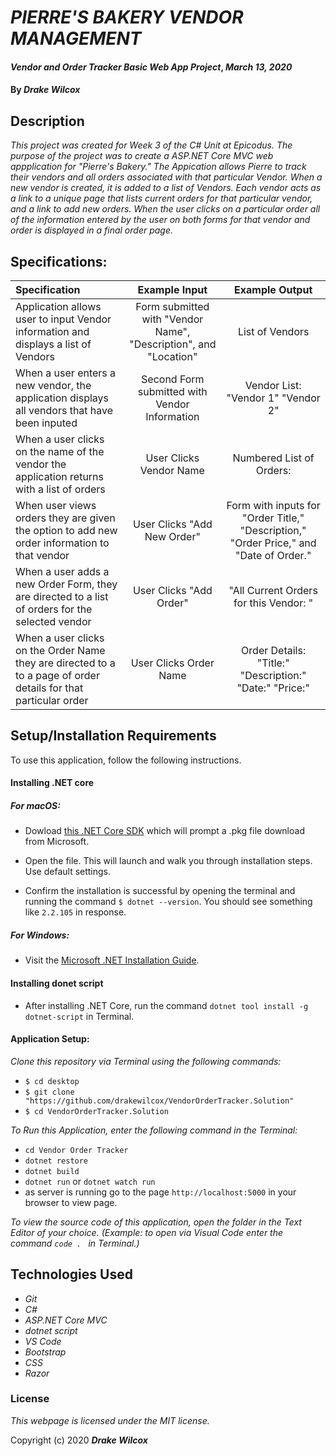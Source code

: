 # _PIERRE'S BAKERY VENDOR MANAGEMENT_

#### _Vendor and Order Tracker Basic Web App Project_, _March 13, 2020_

#### By _**Drake Wilcox**_

## Description

_This project was created for Week 3 of the C# Unit at Epicodus. The purpose of the project was to create a ASP.NET Core MVC web appplication for "Pierre's Bakery." The Appication allows Pierre to track their vendors and all orders associated with that particular Vendor. When a new vendor is created, it is added to a list of Vendors. Each vendor acts as a link to a unique page that lists current orders for that particular vendor, and a link to add new orders. When the user clicks on a particular order all of the information entered by the user on both forms for that vendor and order is displayed in a final order page._

## Specifications:

| Specification | Example Input | Example Output |
| :-------------|:-------------:|:-------------:|
| Application allows user to input Vendor information and displays a list of Vendors | Form submitted with "Vendor Name", "Description", and "Location" | List of Vendors | 
| When a user enters a new vendor, the application displays all vendors that have been inputed | Second Form submitted with Vendor Information | Vendor List: "Vendor 1" "Vendor 2" |
| When a user clicks on the name of the vendor the application returns with a list of orders | User Clicks Vendor Name | Numbered List of Orders: |
| When user views orders they are given the option to add new order information to that vendor | User Clicks "Add New Order" | Form with inputs for "Order Title," "Description," "Order Price," and "Date of Order." |
| When a user adds a new Order Form, they are directed to a list of orders for the selected vendor | User Clicks "Add Order" | "All Current Orders for this Vendor: "|
| When a user clicks on the Order Name they are directed to a to a page of order details for that particular order | User Clicks Order Name | Order Details: "Title:" "Description:" "Date:" "Price:" |




## Setup/Installation Requirements

To use this application, follow the following instructions. 

#### Installing .NET core

##### For macOS: 

* Dowload [this .NET Core SDK](https://dotnet.microsoft.com/download/thank-you/dotnet-sdk-2.2.106-macos-x64-installer) which will prompt a .pkg file download from Microsoft.

* Open the file. This will launch and walk you through installation steps. Use default settings. 

* Confirm the installation is successful by opening the terminal and running the command ``$ dotnet --version``. You should see something like ``2.2.105`` in response.

##### For Windows: 
* Visit the [Microsoft .NET Installation Guide](https://docs.microsoft.com/en-us/dotnet/framework/install/).

#### Installing donet script

* After installing .NET Core, run the command `` dotnet tool install -g dotnet-script `` in Terminal. 

#### Application Setup:
_Clone this repository via Terminal using the following commands:_
* ``$ cd desktop``
* ``$ git clone "https://github.com/drakewilcox/VendorOrderTracker.Solution" ``
* ``$ cd VendorOrderTracker.Solution``

_To Run this Application, enter the following command in the Terminal:_

* ``cd Vendor Order Tracker``
* ``dotnet restore``
* ``dotnet build``
* ``dotnet run`` or ``dotnet watch run``
* as server is running go to the page ``http://localhost:5000`` in your browser to view page.

_To view the source code of this application, open the folder in the Text Editor of your choice. (Example: to open via Visual Code enter the command ``code . `` in Terminal.)_

## Technologies Used
* _Git_
* _C#_
* _ASP.NET Core MVC_
* _dotnet script_
* _VS Code_
* _Bootstrap_
* _CSS_
* _Razor_

### License

*This webpage is licensed under the MIT license.*

Copyright (c) 2020 **_Drake Wilcox_**